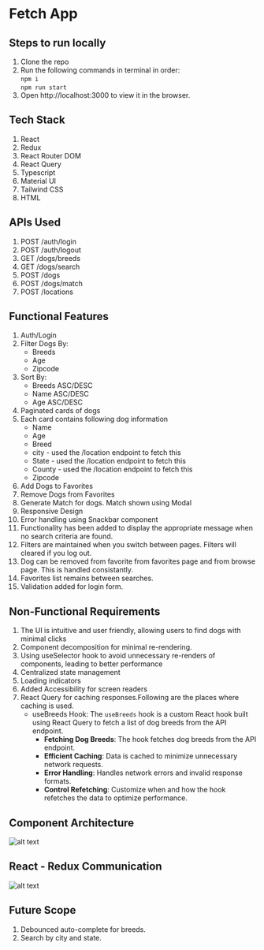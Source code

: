 # Fetch App

## Steps to run locally

1. Clone the repo
2. Run the following commands in terminal in order:<br>
    `npm i`<br>
    `npm run start`
3. Open http://localhost:3000 to view it in the browser.


## Tech Stack
1. React
2. Redux
3. React Router DOM
4. React Query
5. Typescript
6. Material UI
7. Tailwind CSS
8. HTML

## APIs Used
1. POST /auth/login
2. POST /auth/logout
3. GET /dogs/breeds
4. GET /dogs/search
5. POST /dogs
6. POST /dogs/match
7. POST /locations


## Functional Features
1. Auth/Login
2. Filter Dogs By:
    * Breeds
    * Age
    * Zipcode
3. Sort By:
    * Breeds ASC/DESC
    * Name ASC/DESC
    * Age ASC/DESC
4. Paginated cards of dogs
5. Each card contains following dog information
    * Name
    * Age
    * Breed
    * city - used the /location endpoint to fetch this
    * State - used the /location endpoint to fetch this
    * County - used the /location endpoint to fetch this
    * Zipcode
6. Add Dogs to Favorites
7. Remove Dogs from Favorites
8. Generate Match for dogs. Match shown using Modal
9. Responsive Design
10. Error handling using Snackbar component
11. Functionality has been added to display the appropriate message when no search criteria are found.
12. Filters are maintained when you switch between pages. Filters will cleared if you log out.
13. Dog can be removed from favorite from favorites page and from browse page. This is handled consistantly.
14. Favorites list remains between searches.
15. Validation added for login form.




## Non-Functional Requirements
1. The UI is intuitive and user friendly, allowing users to find dogs with minimal clicks
2. Component decomposition for minimal re-rendering.
3. Using useSelector hook to avoid unnecessary re-renders of components, leading to better performance
3. Centralized state management
4. Loading indicators
5. Added Accessibility for screen readers
6. React Query for caching responses.Following are the places where caching is used.
    * useBreeds Hook: The `useBreeds` hook is a custom React hook built using React Query to fetch a list of dog breeds from the API endpoint.<br>
        * **Fetching Dog Breeds**: The hook fetches dog breeds from the API endpoint.
        * **Efficient Caching**: Data is cached to minimize unnecessary network requests.
        * **Error Handling**: Handles network errors and invalid response formats.
        * **Control Refetching**: Customize when and how the hook refetches the data to optimize performance.

## Component Architecture

![alt text](Fetch.png)

## React - Redux Communication

![alt text](<redux.png>)

## Future Scope
1. Debounced auto-complete for breeds.
2. Search by city and state.

